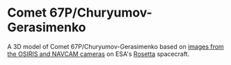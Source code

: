 Comet 67P/Churyumov-Gerasimenko
===

A 3D model of Comet 67P/Churyumov-Gerasimenko based on [images from the OSIRIS and NAVCAM cameras](http://blogs.esa.int/rosetta/2014/10/03/measuring-comet-67pc-g/) on ESA's [Rosetta](http://rosetta.esa.int/) spacecraft.
